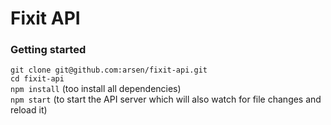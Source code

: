 # Fixit API
### Getting started
`git clone git@github.com:arsen/fixit-api.git`  
`cd fixit-api`  
`npm install` (too install all dependencies)  
`npm start` (to start the API server which will also watch for file changes and reload it)

